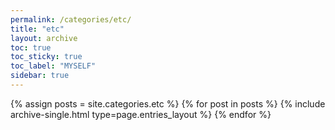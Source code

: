 ```yaml
---
permalink: /categories/etc/
title: "etc"
layout: archive
toc: true
toc_sticky: true
toc_label: "MYSELF"
sidebar: true
---
```



{% assign posts = site.categories.etc %}
{% for post in posts %} {% include archive-single.html type=page.entries_layout %} {% endfor %}